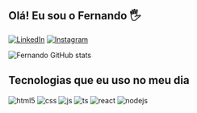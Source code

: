 ## Olá! Eu sou o Fernando 🖐️

[![LinkedIn](https://img.shields.io/badge/Fernando-linkedin-93b023?&style=for-the-badge&logo=linkedin&logoColor=blue)](https://www.linkedin.com/in/fernando-andrade-3a966347/)
[![Instagram](https://img.shields.io/badge/Instagram-E4405F?style=for-the-badge&logo=instagram&logoColor=white)](https://www.instagram.com/_13fernando/)

![Fernando GitHub stats](https://github-readme-stats.vercel.app/api?username=cddfernando&show_icons=true&theme=dracula&count_private=true)

## Tecnologias que eu uso no meu dia
<div style="display: inline_block">
  <img align="center" alt="html5" src="https://img.shields.io/badge/HTML5-E34F26?style=for-the-badge&logo=html5&logoColor=white" />
  <img align="center" alt="css" src="https://img.shields.io/badge/CSS3-1572B6?style=for-the-badge&logo=css3&logoColor=white" />
  <img align="center" alt="js" src="https://img.shields.io/badge/JavaScript-F7DF1E?style=for-the-badge&logo=javascript&logoColor=black" />
  <img align="center" alt="ts" src="https://img.shields.io/badge/TypeScript-007ACC?style=for-the-badge&logo=typescript&logoColor=white" />
  <img align="center" alt="react" src="https://img.shields.io/badge/React-20232A?style=for-the-badge&logo=react&logoColor=61DAFB" />
  <img align="center" alt="nodejs" src="https://img.shields.io/badge/Node.js-43853D?style=for-the-badge&logo=node.js&logoColor=white" />
</div><br/>
